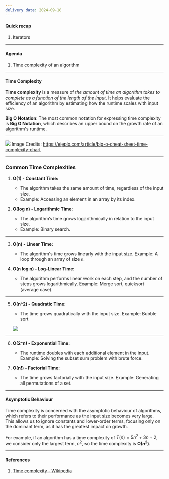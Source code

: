```yaml
---
delivery date: 2024-09-18
---
```

#### Quick recap
1. Iterators

---
#### Agenda
1. Time complexity of an algorithm

---
#### Time Complexity

**Time complexity** is a measure of *the amount of time an algorithm takes to complete as a function of the length of the input*. It helps evaluate the efficiency of an algorithm by estimating how the runtime scales with input size.

**Big O Notation**: The most common notation for expressing time complexity is **Big O Notation**, which describes an upper bound on the growth rate of an algorithm's runtime.

---
![](https://external-content.duckduckgo.com/iu/?u=https%3A%2F%2Fpaper-attachments.dropbox.com%2Fs_2D428973624E7FC84C7D69D11421DE762BEA6B6F3361231FCDCAE0425D14526F_1664885448372_Untitled.drawio%2B17.png&f=1&nofb=1&ipt=029c1463fddbf99e75abd09ad7a4c471f28a71142b186e4150b4d97c547add2f&ipo=images)
Image Credits: https://ejeplo.com/article/big-o-cheat-sheet-time-complexity-chart

---

### Common Time Complexities
1. **O(1) - Constant Time:**
   - The algorithm takes the same amount of time, regardless of the input size.
   - Example: Accessing an element in an array by its index.

2. **O(log n) - Logarithmic Time:**
   - The algorithm’s time grows logarithmically in relation to the input size.
   - Example: Binary search.
---
3. **O(n) - Linear Time:**
   - The algorithm's time grows linearly with the input size. Example: A loop through an array of size `n`.

4. **O(n log n) - Log-Linear Time:**
   - The algorithm performs linear work on each step, and the number of steps grows logarithmically. Example: Merge sort, quicksort (average case).
---
5. **O(n^2) - Quadratic Time:**
   - The time grows quadratically with the input size. Example: Bubble sort  

	![](https://upload.wikimedia.org/wikipedia/commons/c/c8/Bubble-sort-example-300px.gif)
---

6. **O(2^n) - Exponential Time:**
   - The runtime doubles with each additional element in the input. Example: Solving the subset sum problem with brute force.

7. **O(n!) - Factorial Time:**
   - The time grows factorially with the input size. Example: Generating all permutations of a set.
---
#### Asymptotic Behaviour

Time complexity is concerned with the asymptotic behaviour of algorithms, which refers to their performance as the input size becomes very large. This allows us to ignore constants and lower-order terms, focusing only on the dominant term, as it has the greatest impact on growth.

For example, if an algorithm has a time complexity of $T(n) = 5n^2+3n+2$, we consider only the largest term, $n^2$, so the time complexity is **O($n^2$)**.

---

#### References
1. [Time complexity - Wikipedia](https://en.wikipedia.org/wiki/Time_complexity)